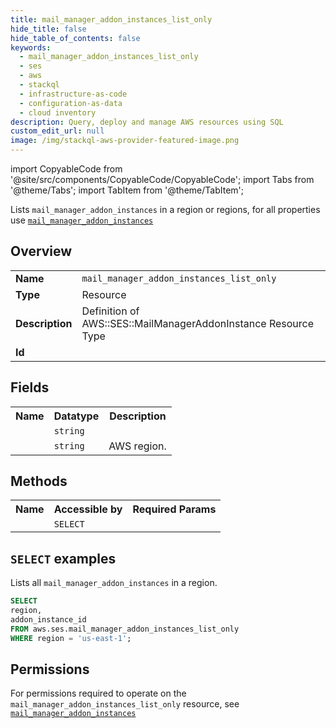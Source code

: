 ```yaml
---
title: mail_manager_addon_instances_list_only
hide_title: false
hide_table_of_contents: false
keywords:
  - mail_manager_addon_instances_list_only
  - ses
  - aws
  - stackql
  - infrastructure-as-code
  - configuration-as-data
  - cloud inventory
description: Query, deploy and manage AWS resources using SQL
custom_edit_url: null
image: /img/stackql-aws-provider-featured-image.png
---
```


import CopyableCode from '@site/src/components/CopyableCode/CopyableCode';
import Tabs from '@theme/Tabs';
import TabItem from '@theme/TabItem';

Lists <code>mail_manager_addon_instances</code> in a region or regions, for all properties use <a href="/services/serviceName/mail_manager_addon_instances/"><code>mail_manager_addon_instances</code></a>

## Overview
<table>
<tbody>
<tr><td><b>Name</b></td><td><code>mail_manager_addon_instances_list_only</code></td></tr>
<tr><td><b>Type</b></td><td>Resource</td></tr>
<tr><td><b>Description</b></td><td>Definition of AWS::SES::MailManagerAddonInstance Resource Type</td></tr>
<tr><td><b>Id</b></td><td><CopyableCode code="aws.ses.mail_manager_addon_instances_list_only" /></td></tr>
</tbody>
</table>

## Fields
<table>
<tbody>
<tr><th>Name</th><th>Datatype</th><th>Description</th></tr><tr><td><CopyableCode code="addon_instance_id" /></td><td><code>string</code></td><td></td></tr>
<tr><td><CopyableCode code="region" /></td><td><code>string</code></td><td>AWS region.</td></tr>
</tbody>
</table>

## Methods

<table>
<tbody>
  <tr>
    <th>Name</th>
    <th>Accessible by</th>
    <th>Required Params</th>
  </tr>
  <tr>
    <td><CopyableCode code="list_resources" /></td>
    <td><code>SELECT</code></td>
    <td><CopyableCode code="region" /></td>
  </tr>
</tbody>
</table>

## `SELECT` examples
Lists all <code>mail_manager_addon_instances</code> in a region.
```sql
SELECT
region,
addon_instance_id
FROM aws.ses.mail_manager_addon_instances_list_only
WHERE region = 'us-east-1';
```


## Permissions

For permissions required to operate on the <code>mail_manager_addon_instances_list_only</code> resource, see <a href="/services/ses/mail_manager_addon_instances/#permissions"><code>mail_manager_addon_instances</code></a>

